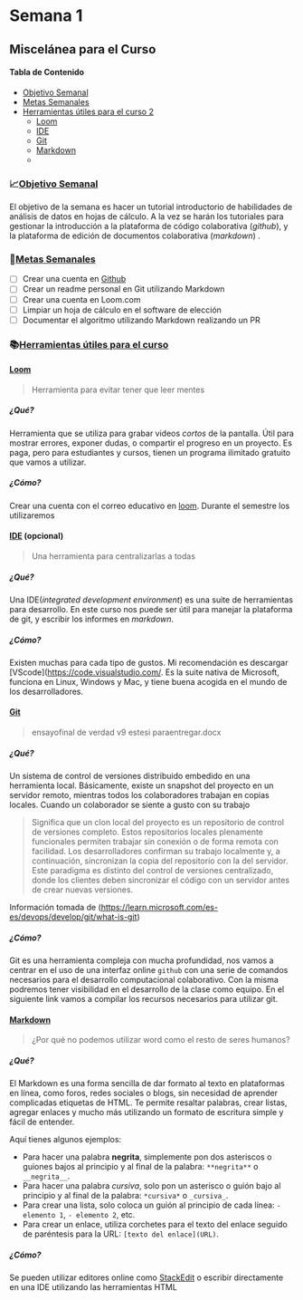 # Semana 1

## Miscelánea para el Curso


#### Tabla de Contenido
- [Objetivo Semanal](#sección-1)
- [Metas Semanales](#sección-2)
- [Herramientas útiles para el curso 2](#sección-3)
	- [Loom](#sección-21)
	- [IDE](#sección-22)
	- [Git](#sección-23)
	- [Markdown](#sección-24)
	- 



### 📈[Objetivo Semanal](#sección-1)


El objetivo de la semana es hacer un tutorial introductorio de habilidades de análisis de datos en hojas de cálculo. A la vez se harán los tutoriales para gestionar la introducción a la plataforma de código colaborativa (_github_), y la plataforma de edición de documentos colaborativa (_markdown_) .

### 📗[Metas Semanales](#sección-2)
 - [ ] Crear una cuenta en [Github](github.com)
 - [ ] Crear un readme personal en Git utilizando Markdown
 - [ ] Crear una cuenta en Loom.com
 - [ ] Limpiar un hoja de cálculo en el software de elección
 - [ ] Documentar el algoritmo utilizando Markdown realizando un PR

### 📚[Herramientas útiles para el curso]((#sección-3))
#### [Loom](#sección-21)
> Herramienta para evitar tener que leer mentes
##### ¿Qué?
Herramienta que se utiliza para grabar videos _cortos_ de la pantalla. Útil para mostrar errores, exponer dudas, o compartir el progreso en un proyecto. Es paga, pero para estudiantes y cursos, tienen un programa ilimitado gratuito que vamos a utilizar.
##### ¿Cómo?
Crear una cuenta con el correo educativo en [loom](loom.com). Durante el semestre los utilizaremos
#### [IDE](#sección-22)   (opcional)
> Una herramienta para centralizarlas a todas
##### ¿Qué?
Una IDE(_integrated development environment_) es una suite de herramientas para desarrollo. En este curso nos puede ser útil para manejar la plataforma de git, y escribir los informes en _markdown_.
##### ¿Cómo?
Existen muchas para cada tipo de gustos. Mi recomendación es descargar [VScode](https://code.visualstudio.com/. Es la suite nativa de Microsoft, funciona en Linux, Windows y Mac, y tiene buena acogida en el mundo de los desarrolladores.
#### [Git](#sección-23)
> ensayofinal de verdad v9 estesi paraentregar.docx
##### ¿Qué?
Un sistema de control de versiones distribuido embedido en una herramienta local. Básicamente, existe un snapshot del proyecto en un servidor remoto, mientras todos los colaboradores trabajan en copias locales. Cuando un colaborador se siente a gusto con su trabajo

> Significa que un clon local del proyecto es un repositorio de control de versiones completo. Estos repositorios locales plenamente funcionales permiten trabajar sin conexión o de forma remota con facilidad. Los desarrolladores confirman su trabajo localmente y, a continuación, sincronizan la copia del repositorio con la del servidor. Este paradigma es distinto del control de versiones centralizado, donde los clientes deben sincronizar el código con un servidor antes de crear nuevas versiones.
> 
Información tomada de (https://learn.microsoft.com/es-es/devops/develop/git/what-is-git)
##### ¿Cómo?
Git es una herramienta compleja con mucha profundidad, nos vamos a centrar en el uso de una interfaz online `github` con una serie de comandos necesarios para el desarrollo computacional colaborativo. Con la misma podremos tener visibilidad en el desarrollo de la clase como equipo. En el siguiente link vamos a compilar los recursos necesarios para utilizar git. 

#### [Markdown](#sección-24)
> ¿Por qué no podemos utilizar word como el resto de seres humanos?
##### ¿Qué?
El Markdown es una forma sencilla de dar formato al texto en plataformas en línea, como foros, redes sociales o blogs, sin necesidad de aprender complicadas etiquetas de HTML. Te permite resaltar palabras, crear listas, agregar enlaces y mucho más utilizando un formato de escritura simple y fácil de entender.

Aquí tienes algunos ejemplos:

-   Para hacer una palabra **negrita**, simplemente pon dos asteriscos o guiones bajos al principio y al final de la palabra: `**negrita**` o `__negrita__`.
-   Para hacer una palabra _cursiva_, solo pon un asterisco o guión bajo al principio y al final de la palabra: `*cursiva*` o `_cursiva_`.
-   Para crear una lista, solo coloca un guión al principio de cada línea: `- elemento 1`, `- elemento 2`, etc.
-   Para crear un enlace, utiliza corchetes para el texto del enlace seguido de paréntesis para la URL: `[texto del enlace](URL)`.

##### ¿Cómo?

Se pueden utilizar editores online como [StackEdit](https://stackedit.io/) o escribir directamente en una IDE utilizando las herramientas HTML


